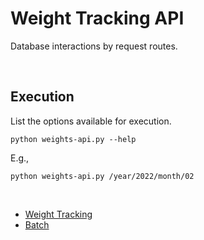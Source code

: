 # Weight Tracking API

Database interactions by request routes.

<br/>

## Execution

List the options available for execution.

`python weights-api.py --help`

E.g.,

`python weights-api.py /year/2022/month/02`

<br/>

- [Weight Tracking](..)
- [Batch](../batch/)